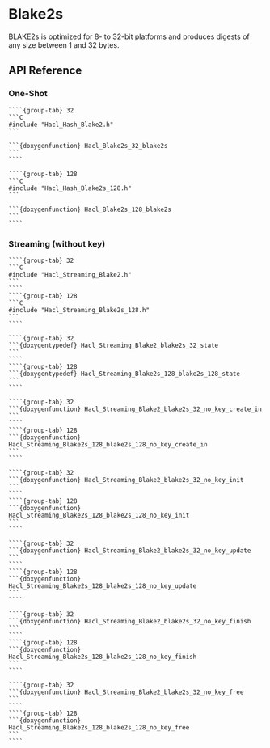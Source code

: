 # Blake2s

BLAKE2s is optimized for 8- to 32-bit platforms and produces digests of any size between 1 and 32 bytes.

## API Reference

### One-Shot

`````{tabs}
````{group-tab} 32
```C
#include "Hacl_Hash_Blake2.h"
```

```{doxygenfunction} Hacl_Blake2s_32_blake2s
```
````

````{group-tab} 128
```C
#include "Hacl_Hash_Blake2s_128.h"
```

```{doxygenfunction} Hacl_Blake2s_128_blake2s
```
````
`````

### Streaming (without key)

`````{tabs}
````{group-tab} 32
```C
#include "Hacl_Streaming_Blake2.h"
```
````
````{group-tab} 128
```C
#include "Hacl_Streaming_Blake2s_128.h"
```
````
`````

`````{tabs}
````{group-tab} 32
```{doxygentypedef} Hacl_Streaming_Blake2_blake2s_32_state
```
````
````{group-tab} 128
```{doxygentypedef} Hacl_Streaming_Blake2s_128_blake2s_128_state
```
````
`````

`````{tabs}
````{group-tab} 32
```{doxygenfunction} Hacl_Streaming_Blake2_blake2s_32_no_key_create_in
```
````
````{group-tab} 128
```{doxygenfunction} Hacl_Streaming_Blake2s_128_blake2s_128_no_key_create_in
```
````
`````

`````{tabs}
````{group-tab} 32
```{doxygenfunction} Hacl_Streaming_Blake2_blake2s_32_no_key_init
```
````
````{group-tab} 128
```{doxygenfunction} Hacl_Streaming_Blake2s_128_blake2s_128_no_key_init
```
````
`````

`````{tabs}
````{group-tab} 32
```{doxygenfunction} Hacl_Streaming_Blake2_blake2s_32_no_key_update
```
````
````{group-tab} 128
```{doxygenfunction} Hacl_Streaming_Blake2s_128_blake2s_128_no_key_update
```
````
`````

`````{tabs}
````{group-tab} 32
```{doxygenfunction} Hacl_Streaming_Blake2_blake2s_32_no_key_finish
```
````
````{group-tab} 128
```{doxygenfunction} Hacl_Streaming_Blake2s_128_blake2s_128_no_key_finish
```
````
`````

`````{tabs}
````{group-tab} 32
```{doxygenfunction} Hacl_Streaming_Blake2_blake2s_32_no_key_free
```
````
````{group-tab} 128
```{doxygenfunction} Hacl_Streaming_Blake2s_128_blake2s_128_no_key_free
```
````
`````

